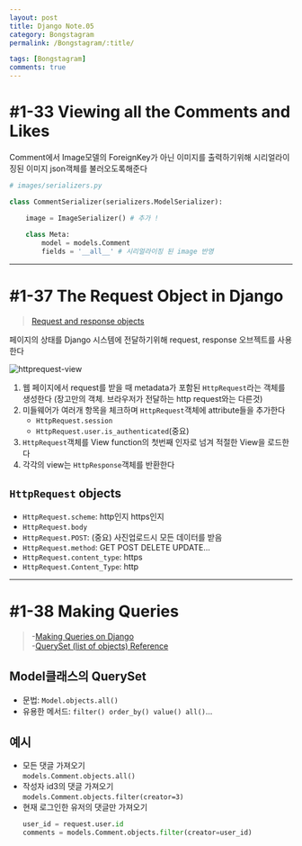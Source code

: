 ```yaml
---
layout: post
title: Django Note.05
category: Bongstagram
permalink: /Bongstagram/:title/

tags: [Bongstagram]
comments: true
---
```


# #1-33 Viewing all the Comments and Likes

Comment에서 Image모델의 ForeignKey가 아닌 이미지를 출력하기위해 시리얼라이징된 이미지 json객체를 불러오도록해준다

```python
# images/serializers.py

class CommentSerializer(serializers.ModelSerializer):

    image = ImageSerializer() # 추가 !
    
    class Meta:
        model = models.Comment
        fields = '__all__' # 시리얼라이징 된 image 반영
```

---

# #1-37 The Request Object in Django

>[Request and response objects](https://docs.djangoproject.com/en/1.11/ref/request-response/)

페이지의 상태를 Django 시스템에 전달하기위해 request, response 오브젝트를 사용한다

![httprequest-view](images/httprequest-view.png)

1. 웹 페이지에서 request를 받을 때 metadata가 포함된 `HttpRequest`라는 객체를 생성한다 (장고만의 객체. 브라우저가 전달하는 http request와는 다른것)
2. 미들웨어가 여러개 항목을 체크하며 `HttpRequest`객체에 attribute들을 추가한다  
    * `HttpRequest.session`
    * `HttpRequest.user.is_authenticated`(중요)
3. `HttpRequest`객체를 View function의 첫번째 인자로 넘겨 적절한 View을 로드한다
3. 각각의 view는 `HttpResponse`객체를 반환한다

## `HttpRequest` objects
* `HttpRequest.scheme`: http인지 https인지
* `HttpRequest.body`
* `HttpRequest.POST`: (중요) 사진업로드시 모든 데이터를 받음
* `HttpRequest.method`: GET POST DELETE UPDATE...
* `HttpRequest.content_type`: https
* `HttpRequest.Content_Type`: http

---

# #1-38 Making Queries
>-[Making Queries on Django](https://docs.djangoproject.com/en/1.11/topics/db/queries/)  
>-[QuerySet (list of objects) Reference](https://docs.djangoproject.com/en/1.11/ref/models/querysets/)

## Model클래스의 QuerySet
* 문법: `Model.objects.all()`  
* 유용한 메서드: `filter() order_by() value() all()`...

## 예시
* 모든 댓글 가져오기  
`models.Comment.objects.all()`
* 작성자 id3의 댓글 가져오기  
`models.Comment.objects.filter(creator=3)`
* 현재 로그인한 유저의 댓글만 가져오기  
    ```python
    user_id = request.user.id
    comments = models.Comment.objects.filter(creator=user_id)
    ```